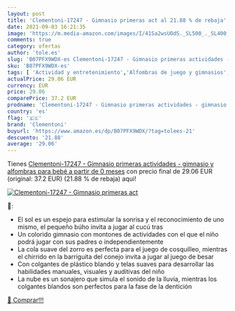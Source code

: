 ```yaml
---
layout: post
title: 'Clementoni-17247 - Gimnasio primeras act al 21.88 % de rebaja'
date: 2021-09-03 16:21:35
image: 'https://m.media-amazon.com/images/I/41Sa2wsUOdS._SL500_._SL400_.jpg'
comments: true
category: ofertas
author: 'tole.es'
slug: 'B07PFX9WDX-es Clementoni-17247 - Gimnasio primeras actividades -...'
sku: 'B07PFX9WDX-es'
tags: [ 'Actividad y entretenimiento','Alfombras de juego y gimnasios','Bebé','Desarrollo de habilidades motoras','Juguetes','Juguetes para Bebés y primera infancia','Juguetes y juegos','bebé','clementoni', ]
actualPrice: 29.06 EUR
currency: EUR
price: 29.06
comparePrice: 37.2 EUR
prodname: 'Clementoni-17247 - Gimnasio primeras actividades - gimnasio y alfombras para bebé a partir de 0 meses'
country: 'es'
flag: '🇪🇸'
brand: 'Clementoni'
buyurl: 'https://www.amazon.es/dp/B07PFX9WDX/?tag=tolees-21'
descuento: '21.88'
average: '29.06'
---
```


Tienes [Clementoni-17247 - Gimnasio primeras actividades - gimnasio y alfombras para bebé a partir de 0 meses](https://www.amazon.es/dp/B07PFX9WDX/?tag=tolees-21) con precio final de  29.06 EUR (original: 37.2 EUR) (21.88 %  de rebaja) aqui!

[![Clementoni-17247 - Gimnasio primeras act](https://m.media-amazon.com/images/I/41Sa2wsUOdS._SL500_._SL400_.jpg)](https://www.amazon.es/dp/B07PFX9WDX/?tag=tolees-21)

🔎:

- El sol es un espejo para estimular la sonrisa y el reconocimiento de uno mismo, el pequeño búho invita a jugar al cucú tras
- Un colorido gimnasio con montones de actividades con el que el niño podrá jugar con sus padres o independientemente
- La cola suave del zorro es perfecta para el juego de cosquilleo, mientras el chirrido en la barriguita del conejo invita a jugar al juego de besar
- Con colgantes de plástico blando y telas suaves para desarrollar las habilidades manuales, visuales y auditivas del niño
- La nube es un sonajero que simula el sonido de la lluvia, mientras los colgantes blandos son perfectos para la fase de la dentición

[🛒 Comprar!!!](https://www.amazon.es/dp/B07PFX9WDX/?tag=tolees-21)
